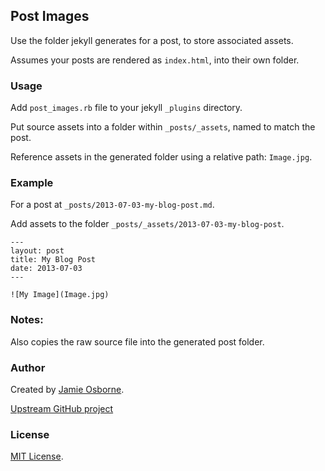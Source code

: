 ## Post Images

Use the folder jekyll generates for a post, to store associated assets.

Assumes your posts are rendered as `index.html`, into their own folder.


### Usage

Add `post_images.rb` file to your jekyll `_plugins` directory.

Put source assets into a folder within `_posts/_assets`, named to match the post.

Reference assets in the generated folder using a relative path: `Image.jpg`.


### Example

For a post at `_posts/2013-07-03-my-blog-post.md`.

Add assets to the folder `_posts/_assets/2013-07-03-my-blog-post`.

    ---
    layout: post
    title: My Blog Post
    date: 2013-07-03
    ---

    ![My Image](Image.jpg)


### Notes:

Also copies the raw source file into the generated post folder.


### Author

Created by [Jamie Osborne](https://github.com/jmeosbn).

[Upstream GitHub project](https://github.com/jmeosbn/post_images)

### License

[MIT License](LICENSE).

